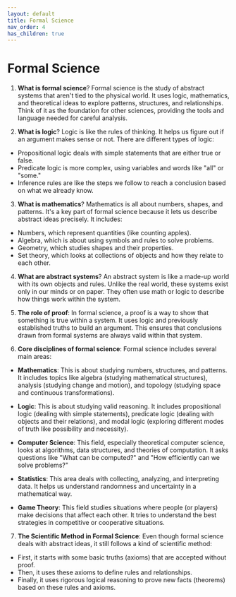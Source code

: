 ```yaml
---
layout: default
title: Formal Science
nav_order: 4
has_children: true
---
```

# **Formal Science**

1. **What is formal science**? Formal science is the study of abstract systems that aren't tied to the physical world. It uses logic, mathematics, and theoretical ideas to explore patterns, structures, and relationships. Think of it as the foundation for other sciences, providing the tools and language needed for careful analysis.

2. **What is logic**? Logic is like the rules of thinking. It helps us figure out if an argument makes sense or not. There are different types of logic:
- Propositional logic deals with simple statements that are either true or false.
- Predicate logic is more complex, using variables and words like "all" or "some."
- Inference rules are like the steps we follow to reach a conclusion based on what we already know.

3. **What is mathematics**? Mathematics is all about numbers, shapes, and patterns. It's a key part of formal science because it lets us describe abstract ideas precisely. It includes:
- Numbers, which represent quantities (like counting apples).
- Algebra, which is about using symbols and rules to solve problems.
- Geometry, which studies shapes and their properties.
- Set theory, which looks at collections of objects and how they relate to each other.

4. **What are abstract systems**? An abstract system is like a made-up world with its own objects and rules. Unlike the real world, these systems exist only in our minds or on paper. They often use math or logic to describe how things work within the system.

5. **The role of proof**: In formal science, a proof is a way to show that something is true within a system. It uses logic and previously established truths to build an argument. This ensures that conclusions drawn from formal systems are always valid within that system.

6. **Core disciplines of formal science**: Formal science includes several main areas:

- **Mathematics**: This is about studying numbers, structures, and patterns. It includes topics like algebra (studying mathematical structures), analysis (studying change and motion), and topology (studying space and continuous transformations).

- **Logic**: This is about studying valid reasoning. It includes propositional logic (dealing with simple statements), predicate logic (dealing with objects and their relations), and modal logic (exploring different modes of truth like possibility and necessity).

- **Computer Science**: This field, especially theoretical computer science, looks at algorithms, data structures, and theories of computation. It asks questions like "What can be computed?" and "How efficiently can we solve problems?"

- **Statistics**: This area deals with collecting, analyzing, and interpreting data. It helps us understand randomness and uncertainty in a mathematical way.

- **Game Theory**: This field studies situations where people (or players) make decisions that affect each other. It tries to understand the best strategies in competitive or cooperative situations.

7. **The Scientific Method in Formal Science**: Even though formal science deals with abstract ideas, it still follows a kind of scientific method:
- First, it starts with some basic truths (axioms) that are accepted without proof.
- Then, it uses these axioms to define rules and relationships.
- Finally, it uses rigorous logical reasoning to prove new facts (theorems) based on these rules and axioms.
